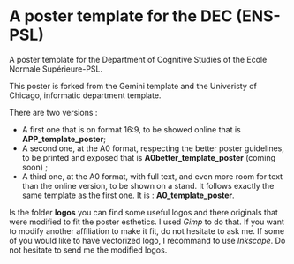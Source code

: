 # A poster template for the DEC (ENS-PSL)
A poster template for the Department of Cognitive Studies of the Ecole Normale Supérieure-PSL.

This poster is forked from the Gemini template and the Univeristy of Chicago, informatic department template. 

There are two versions :
- A first one that is on format 16:9, to be showed online that is **APP_template_poster**;
- A second one, at the A0 format, respecting the better poster guidelines, to be printed and exposed that is **A0better_template_poster** (coming soon) ;
- A third one, at the A0 format, with full text, and even more room for text than the online version, to be shown on a stand. It follows exactly the same template as the first one. It is : **A0_template_poster**.

Is the folder **logos** you can find some useful logos and there originals that were modified to fit the poster esthetics. I used *Gimp* to do that. If you want to modify another affiliation to make it fit, do not hesitate to ask me. If some of you would like to have vectorized logo, I recommand to use *Inkscape*. Do not hesitate to send me the modified logos. 

